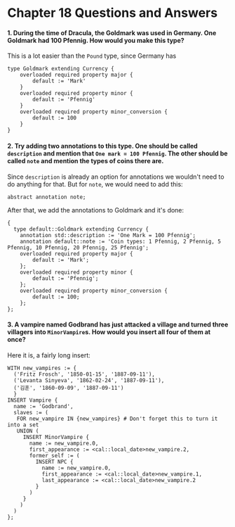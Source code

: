# Chapter 18 Questions and Answers

#### 1. During the time of Dracula, the Goldmark was used in Germany. One Goldmark had 100 Pfennig. How would you make this type?

This is a lot easier than the `Pound` type, since Germany has 

```
type Goldmark extending Currency {
    overloaded required property major {
        default := 'Mark'
    }
    overloaded required property minor { 
        default := 'Pfennig'
    }
    overloaded required property minor_conversion {
        default := 100
    }
}
````

#### 2. Try adding two annotations to this type. One should be called `description` and mention that `One mark = 100 Pfennig`. The other should be called `note` and mention the types of coins there are.

Since `description` is already an option for annotations we wouldn't need to do anything for that. But for `note`, we would need to add this:

`abstract annotation note;`

After that, we add the annotations to Goldmark and it's done:

```
{
  type default::Goldmark extending Currency {
    annotation std::description := 'One Mark = 100 Pfennig';
    annotation default::note := 'Coin types: 1 Pfennig, 2 Pfennig, 5 Pfennig, 10 Pfennig, 20 Pfennig, 25 Pfennig';
    overloaded required property major {
        default := 'Mark';
    };
    overloaded required property minor {
        default := 'Pfennig';
    };
    overloaded required property minor_conversion {
        default := 100;
    };
};
```

#### 3. A vampire named Godbrand has just attacked a village and turned three villagers into `MinorVampire`s. How would you insert all four of them at once?

Here it is, a fairly long insert:

```
WITH new_vampires := {
  ('Fritz Frosch', '1850-01-15', '1887-09-11'), 
  ('Levanta Sinyeva', '1862-02-24', '1887-09-11'), 
  ('김훈', '1860-09-09', '1887-09-11')
  }
INSERT Vampire {
  name := 'Godbrand',
  slaves := (
   FOR new_vampire IN {new_vampires} # Don't forget this to turn it into a set
   UNION (
     INSERT MinorVampire {
       name := new_vampire.0,
       first_appearance := <cal::local_date>new_vampire.2,
       former_self := (
         INSERT NPC {
           name := new_vampire.0,
           first_appearance := <cal::local_date>new_vampire.1,
           last_appearance := <cal::local_date>new_vampire.2
         }
       )
     }
    )
  )
};
```

